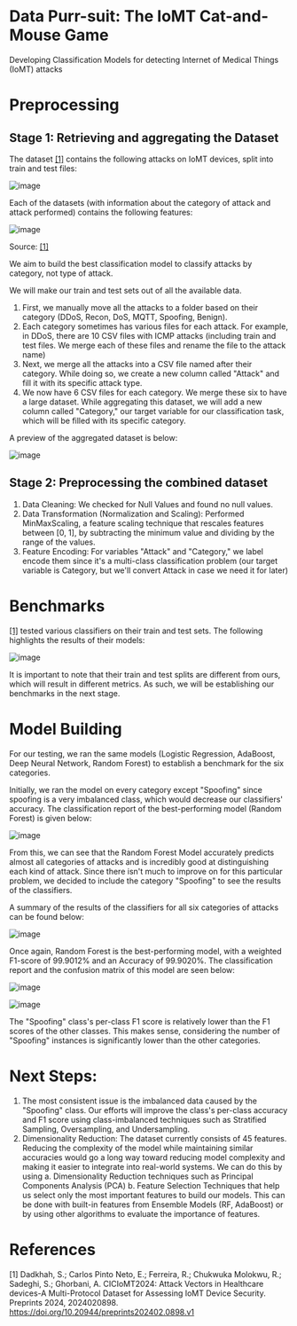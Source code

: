 # Data Purr-suit: The IoMT Cat-and-Mouse Game
Developing Classification Models for detecting Internet of Medical Things (IoMT) attacks

# Preprocessing

## Stage 1: Retrieving and aggregating the Dataset

The dataset [[1]](https://www.unb.ca/cic/datasets/iomt-dataset-2024.html) contains the following attacks on IoMT devices, split into train and test files:

![image](https://github.com/keshavramesh23/IoMT/assets/106554196/f887468e-f1e4-4914-8fd2-7756e22060cd)

Each of the datasets (with information about the category of attack and attack performed) contains the following features:

![image](https://github.com/keshavramesh23/IoMT/assets/106554196/82a487db-71d7-4915-a2f9-94b1c70553ba)

Source: [[1]](https://www.preprints.org/manuscript/202402.0898/v1)

We aim to build the best classification model to classify attacks by category, not type of attack. 

We will make our train and test sets out of all the available data.
  1. First, we manually move all the attacks to a folder based on their category (DDoS, Recon, DoS, MQTT, Spoofing, Benign).
  2. Each category sometimes has various files for each attack. For example, in DDoS, there are 10 CSV files with ICMP attacks (including train and test files. We merge each of these files and rename the file to the attack name)
  3. Next, we merge all the attacks into a CSV file named after their category. While doing so, we create a new column called "Attack" and fill it with its specific attack type.
  4. We now have 6 CSV files for each category. We merge these six to have a large dataset. While aggregating this dataset, we will add a new column called "Category," our target variable for our classification task, which will be filled with its specific category.

A preview of the aggregated dataset is below: 

![image](https://github.com/keshavramesh23/IoMT/assets/106554196/8f06a411-8ebf-4808-8117-d6f57bf0e549)

## Stage 2: Preprocessing the combined dataset

1. Data Cleaning: We checked for Null Values and found no null values. 
2. Data Transformation (Normalization and Scaling): Performed MinMaxScaling, a feature scaling technique that rescales features between [0, 1], by subtracting the minimum value and dividing by the range of the values.
3. Feature Encoding: For variables "Attack" and "Category," we label encode them since it's a multi-class classification problem (our target variable is Category, but we'll convert Attack in case we need it for later)

# Benchmarks

[[1]](https://www.unb.ca/cic/datasets/iomt-dataset-2024.html) tested various classifiers on their train and test sets. The following highlights the results of their models:

![image](https://github.com/keshavramesh23/IoMT/assets/106554196/5083c4cf-8d97-4fd0-bff0-177262ae8f0a)

It is important to note that their train and test splits are different from ours, which will result in different metrics. As such, we will be establishing our benchmarks in the next stage.

# Model Building

For our testing, we ran the same models (Logistic Regression, AdaBoost, Deep Neural Network, Random Forest) to establish a benchmark for the six categories. 

Initially, we ran the model on every category except "Spoofing" since spoofing is a very imbalanced class, which would decrease our classifiers' accuracy. The classification report of the best-performing model (Random Forest) is given below:

![image](https://github.com/keshavramesh23/IoMT/assets/106554196/70b06ad4-66c9-4f4f-a9ed-8a1fabc0c32f)

From this, we can see that the Random Forest Model accurately predicts almost all categories of attacks and is incredibly good at distinguishing each kind of attack. Since there isn't much to improve on for this particular problem, we decided to include the category "Spoofing" to see the results of the classifiers.

A summary of the results of the classifiers for all six categories of attacks can be found below:

![image](https://github.com/keshavramesh23/IoMT/assets/106554196/f1402302-318d-4dfc-97b4-9167247c693b)

Once again, Random Forest is the best-performing model, with a weighted F1-score of 99.9012% and an Accuracy of 99.9020%. The classification report and the confusion matrix of this model are seen below:

![image](https://github.com/keshavramesh23/IoMT/assets/106554196/c9948651-3a3e-4508-93c4-bb35c00143cf)

![image](https://github.com/keshavramesh23/IoMT/assets/106554196/187089ea-d3c3-4a01-8e57-8dc6e971b951)

The "Spoofing" class's per-class F1 score is relatively lower than the F1 scores of the other classes. This makes sense, considering the number of "Spoofing" instances is significantly lower than the other categories. 

# Next Steps:

1. The most consistent issue is the imbalanced data caused by the "Spoofing" class. Our efforts will improve the class's per-class accuracy and F1 score using class-imbalanced techniques such as Stratified Sampling, Oversampling, and Undersampling.
2. Dimensionality Reduction: The dataset currently consists of 45 features. Reducing the complexity of the model while maintaining similar accuracies would go a long way toward reducing model complexity and making it easier to integrate into real-world systems. We can do this by using
  a. Dimensionality Reduction techniques such as Principal Components Analysis (PCA)
  b. Feature Selection Techniques that help us select only the most important features to build our models. This can be done with built-in features from Ensemble Models (RF, AdaBoost) or by using other algorithms to evaluate the importance of features.

# References

[1] Dadkhah, S.; Carlos Pinto Neto, E.; Ferreira, R.; Chukwuka Molokwu, R.; Sadeghi, S.; Ghorbani, A. CICIoMT2024: Attack Vectors in Healthcare devices-A Multi-Protocol Dataset for Assessing IoMT Device Security. Preprints 2024, 2024020898. https://doi.org/10.20944/preprints202402.0898.v1
